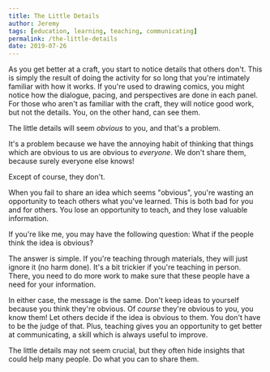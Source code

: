 ```yaml
---
title: The Little Details
author: Jeremy
tags: [education, learning, teaching, communicating]
permalink: /the-little-details
date: 2019-07-26
---
```


As you get better at a craft, you start to notice details that others don't. This is simply the result of doing the activity for so long that you're intimately familiar with how it works. If you're used to drawing comics, you might notice how the dialogue, pacing, and perspectives are done in each panel. For those who aren't as familiar with the craft, they will notice good work, but not the details. You, on the other hand, can see them.

The little details will seem *obvious* to you, and that's a problem.

It's a problem because we have the annoying habit of thinking that things which are obvious to us are obvious to *everyone*. We don't share them, because surely everyone else knows!

Except of course, they don't.

When you fail to share an idea which seems "obvious", you're wasting an opportunity to teach others what you've learned. This is both bad for you and for others. You lose an opportunity to teach, and they lose valuable information.

If you're like me, you may have the following question: What if the people think the idea is obvious?

The answer is simple. If you're teaching through materials, they will just ignore it (no harm done). It's a bit trickier if you're teaching in person. There, you need to do more work to make sure that these people have a need for your information.

In either case, the message is the same. Don't keep ideas to yourself because you think they're obvious. Of *course* they're obvious to you, you know them! Let others decide if the idea is obvious to them. You don't have to be the judge of that. Plus, teaching gives you an opportunity to get better at communicating, a skill which is always useful to improve.

The little details may not seem crucial, but they often hide insights that could help many people. Do what you can to share them.

